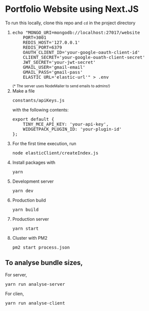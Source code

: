 # Portfolio Website using Next.JS

To run this locally, clone this repo and `cd` in the project directory

<ol>
    <li>
    <pre>echo "MONGO_URI=mongodb://localhost:27017/website
    PORT=3001
    REDIS_HOST='127.0.0.1'
    REDIS_PORT=6379
    OAUTH_CLIENT_ID='your-google-oauth-client-id'
    CLIENT_SECRET='your-google-ouath-client-secret'
    JWT_SECRET='your-jwt-secret'
    GMAIL_USER='gmail-email'
    GMAIL_PASS='gmail-pass'
    ELASTIC_URL='elastic-url'" > .env</pre>
    <small>(* The server uses NodeMailer to send emails to admins!)</small>
    </li>
    <li>
        Make a file <pre>constants/apiKeys.js</pre> with the following contents:
        <pre>export default {
    TINY_MCE_API_KEY: 'your-api-key',
    WIDGETPACK_PLUGIN_ID: 'your-plugin-id'
};</pre>
    </li>
    <li>For the first time execution, run <pre>node elasticClient/createIndex.js</pre></li>
    <li>
    Install packages with
    <pre>yarn</pre>
    </li>
    <li>
    Development server 
    <pre>yarn dev</pre>
    </li>
    <li>
    Production build
    <pre>yarn build</pre>
    </li>
    <li>
    Production server
    <pre>yarn start</pre>
    </li>
    <li>
    Cluster with PM2
    <pre>pm2 start process.json</pre>
    </li>
</ol>

## To analyse bundle sizes,
For server,
<pre>yarn run analyse-server</pre>
For clien,
<pre>yarn run analyse-client</pre>
